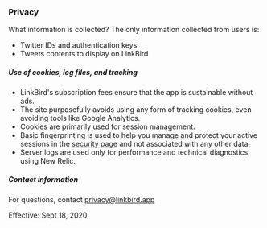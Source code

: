 ### Privacy 

What information is collected? The only information collected from users is: 

* Twitter IDs and authentication keys 
* Tweets contents to display on LinkBird 

##### Use of cookies, log files, and tracking

* LinkBird's subscription fees ensure that the app is sustainable without ads. 
* The site purposefully avoids using any form of tracking cookies, even avoiding tools like Google Analytics.
* Cookies are primarily used for session management. 
* Basic fingerprinting is used to help you manage and protect your active sessions in the [security page](/security) and not associated with any other data.  
* Server logs are used only for performance and technical diagnostics using New Relic.

##### Contact information 

For questions, contact privacy@linkbird.app 

Effective: Sept 18, 2020